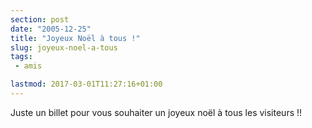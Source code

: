 ```yaml
---
section: post
date: "2005-12-25"
title: "Joyeux Noël à tous !"
slug: joyeux-noel-a-tous
tags:
 - amis

lastmod: 2017-03-01T11:27:16+01:00
---
```


Juste un billet pour vous souhaiter un joyeux noël à tous les visiteurs !!
